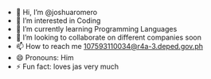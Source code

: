 - 👋 Hi, I’m @joshuaromero
- 👀 I’m interested in Coding
- 🌱 I’m currently learning Programming Languages
- 💞️ I’m looking to collaborate on different companies soon
- 📫 How to reach me 107593110034@r4a-3.deped.gov.ph
- 😄 Pronouns: Him
- ⚡ Fun fact: loves jas very much

<!---
J0SHVAA/J0SHVAA is a ✨ special ✨ repository because its `README.md` (this file) appears on your GitHub profile.
You can click the Preview link to take a look at your changes.
--->
